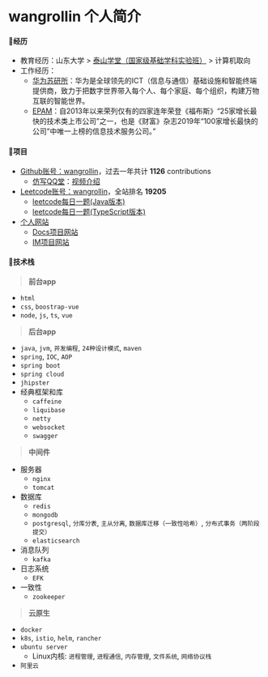 # wangrollin 个人简介

#### 🍖经历

- 教育经历：山东大学 > [泰山学堂（国家级基础学科实验班）](https://www.tsxt.sdu.edu.cn/) > 计算机取向
- 工作经历：
  - [华为苏研所](https://www.huawei.com/)：华为是全球领先的ICT（信息与通信）基础设施和智能终端提供商，致力于把数字世界带入每个人、每个家庭、每个组织，构建万物互联的智能世界。
  - [EPAM](https://www.epam.com/)：自2013年以来荣列仅有的四家连年荣登《福布斯》“25家增长最快的技术类上市公司”之一，也是《财富》杂志2019年“100家增长最快的公司”中唯一上榜的信息技术服务公司。”


#### 🍖项目

- [Github账号：wangrollin](https://github.com/wangrollin)，过去一年共计 **1126** contributions
  - [仿写QQ堂](https://github.com/wangrollin/QQTang4.0)：[视频介绍](https://www.bilibili.com/video/BV14J411z7Af?from=search&seid=2392020730416138943)
- [Leetcode账号：wangrollin](https://leetcode-cn.com/u/wangrollin/)，全站排名 **19205**
  - [leetcode每日一题(Java版本)](https://github.com/wangrollin/leetcode-java)
  - [leetcode每日一题(TypeScript版本)](https://github.com/wangrollin/leetcode-typescript)
- [个人网站](https://wangrollin.com)
  - [Docs项目网站](https://docs.wangrollin.com)
  - [IM项目网站](https://im.wangrollin.com)


#### 🍖技术栈

> **前台app**

- `html`
- `css`, `boostrap-vue`
- `node`, `js`, `ts`, `vue`


> **后台app**

- `java`, `jvm`, `并发编程`, `24种设计模式`, `maven`
- `spring`, `IOC`, `AOP`
- `spring boot`
- `spring cloud`
- `jhipster`
- 经典框架和库
  - `caffeine`
  - `liquibase`
  - `netty`
  - `websocket`
  - `swagger`

> **中间件**

- 服务器
  - `nginx`
  - `tomcat`
- 数据库
  - `redis`
  - `mongodb`
  - `postgresql`, `分库分表`, `主从分离`, `数据库迁移（一致性哈希）`, `分布式事务（两阶段提交）`
  - `elasticsearch`
- 消息队列
  - `kafka`
- 日志系统
  - `EFK`
- 一致性
  - `zookeeper`

> **云原生**

- `docker`
- `k8s`, `istio`, `helm`, `rancher`
- `ubuntu server`
  - Linux内核: `进程管理`, `进程通信`, `内存管理`, `文件系统`, `网络协议栈`
- `阿里云`
